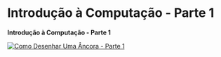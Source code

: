 # Introdução à Computação - Parte 1

**Introdução à Computação - Parte 1**

[![Como Desenhar Uma Âncora - Parte 1](https://img.youtube.com/vi/ANOjglISaAw/0.jpg)](https://www.youtube.com/shorts/ANOjglISaAw)
